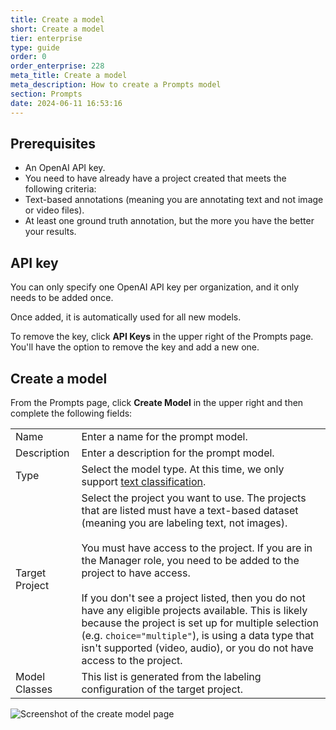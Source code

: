 ```yaml
---
title: Create a model
short: Create a model
tier: enterprise
type: guide
order: 0
order_enterprise: 228
meta_title: Create a model
meta_description: How to create a Prompts model
section: Prompts
date: 2024-06-11 16:53:16
---
```



## Prerequisites

* An OpenAI API key. 
* You need to have already have a project created that meets the following criteria:
* Text-based annotations (meaning you are annotating text and not image or video files). 
* At least one ground truth annotation, but the more you have the better your results. 

## API key

You can only specify one OpenAI API key per organization, and it only needs to be added once. 

Once added, it is automatically used for all new models. 

To remove the key, click **API Keys** in the upper right of the Prompts page. You'll have the option to remove the key and add a new one. 

## Create a model

From the Prompts page, click **Create Model** in the upper right and then complete the following fields:

<div class="noheader rowheader">

| | |
| --- | --- |
| Name | Enter a name for the prompt model. |
| Description | Enter a description for the prompt model.  |
| Type | Select the model type. At this time, we only support [text classification](prompts_overview#Text-classification). |
| Target Project| Select the project you want to use. The projects that are listed must have a text-based dataset (meaning you are labeling text, not images).<br><br>You must have access to the project. If you are in the Manager role, you need to be added to the project to have access. <br><br>If you don't see a project listed, then you do not have any eligible projects available. This is likely because the project is set up for multiple selection (e.g. `choice="multiple"`), is using a data type that isn't supported (video, audio), or you do not have access to the project.   |
| Model Classes | This list is generated from the labeling configuration of the target project. |

</div>

![Screenshot of the create model page](/images/prompts/model_create.png)